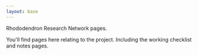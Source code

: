 ```yaml
---
layout: base
---
```



Rhododendron Research Network pages.

You'll find pages here relating to the project. Including the working checklist and notes pages.

